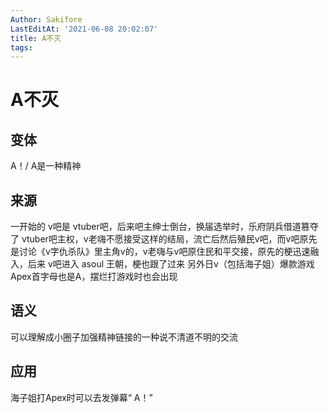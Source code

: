 ```yaml
---
Author: Sakifore
LastEditAt: '2021-06-08 20:02:07'
title: A不灭
tags:
---
```

# A不灭

## 变体

A！/ A是一种精神

## 来源

一开始的 v吧是 vtuber吧，后来吧主绅士倒台，换届选举时，乐府阴兵借道篡夺了 vtuber吧主权，v老嗨不愿接受这样的结局，流亡后然后殖民v吧，而v吧原先是讨论《v字仇杀队》里主角v的，v老嗨与v吧原住民和平交接，原先的梗迅速融入，后来 v吧进入 asoul 王朝，梗也跟了过来
另外日v（包括海子姐）爆款游戏Apex首字母也是A，摆烂打游戏时也会出现

## 语义

可以理解成小圈子加强精神链接的一种说不清道不明的交流

## 应用

海子姐打Apex时可以去发弹幕“ A！”